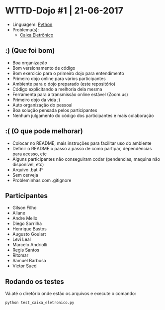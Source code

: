# WTTD-Dojo #1 | 21-06-2017

- Linguagem: [Python](http://www.python.org/)
- Problema(s):
    - [Caixa Eletrônico](http://dojopuzzles.com/problemas/exibe/caixa-eletronico/)


## :) (Que foi bom)

 - Boa organização
 - Bom versionamento de código
 - Bom exercicio para o primeiro dojo para entendimento
 - Primeiro dojo online para vários participantes
 - Ambiente para o dojo preparado (este repositório)
 - Código explicitando a melhoria dela mesma
 - Ferramenta para a transmissão online estável (Zoom.us)
 - Primeiro dojo da vida ;)
 - Auto organização do pessoal
 - Boa solução pensada pelos participantes
 - Nenhum julgamento do código dos participantes e mais colaboração

## :( (O que pode melhorar)

  - Colocar no README, mais instruções para facilitar uso do ambiente
  - Definir o README o passo a passo de como partipar, dependências para acesso, etc
  - Alguns participantes não conseguiram codar (pendencias, maquina não disponível, etc)
  - Arquivo .bat :P
  - Sem cerveja
  - Probleminhas com .gitignore


## Participantes

- Gilson Filho
- Aliane
- Andre Mello
- Diego Sorrilha
- Henrique Bastos
- Augusto Goulart
- Levi Leal
- Marcelo Andriolli
- Regis Santos
- Ritomar
- Samuel Barbosa
- Victor Sued

## Rodando os testes

Vá até o diretório onde estão os arquivos e execute o comando:

    python test_caixa_eletronico.py
